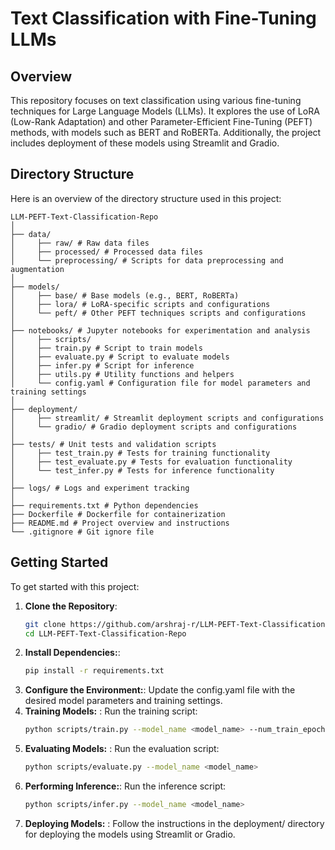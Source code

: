 # Text Classification with Fine-Tuning LLMs

## Overview

This repository focuses on text classification using various fine-tuning techniques for Large Language Models (LLMs). It explores the use of LoRA (Low-Rank Adaptation) and other Parameter-Efficient Fine-Tuning (PEFT) methods, with models such as BERT and RoBERTa. Additionally, the project includes deployment of these models using Streamlit and Gradio.

## Directory Structure

Here is an overview of the directory structure used in this project:
```
LLM-PEFT-Text-Classification-Repo 
│
├── data/
│     ├── raw/ # Raw data files 
│     ├── processed/ # Processed data files 
│     └── preprocessing/ # Scripts for data preprocessing and augmentation 
│
├── models/ 
│     ├── base/ # Base models (e.g., BERT, RoBERTa) 
│     ├── lora/ # LoRA-specific scripts and configurations 
│     └── peft/ # Other PEFT techniques scripts and configurations 
│
├── notebooks/ # Jupyter notebooks for experimentation and analysis 
│     ├── scripts/ 
│     ├── train.py # Script to train models 
│     ├── evaluate.py # Script to evaluate models 
│     ├── infer.py # Script for inference 
│     ├── utils.py # Utility functions and helpers 
│     └── config.yaml # Configuration file for model parameters and training settings 
│
├── deployment/ 
│     ├── streamlit/ # Streamlit deployment scripts and configurations 
│     └── gradio/ # Gradio deployment scripts and configurations 
│
├── tests/ # Unit tests and validation scripts 
│     ├── test_train.py # Tests for training functionality 
│     ├── test_evaluate.py # Tests for evaluation functionality 
│     └── test_infer.py # Tests for inference functionality 
│
├── logs/ # Logs and experiment tracking 
│
├── requirements.txt # Python dependencies   
├── Dockerfile # Dockerfile for containerization 
├── README.md # Project overview and instructions 
└── .gitignore # Git ignore file
```


## Getting Started

To get started with this project:

1. **Clone the Repository**:
   ```bash
   git clone https://github.com/arshraj-r/LLM-PEFT-Text-Classification-Repo.git
   cd LLM-PEFT-Text-Classification-Repo
2. **Install Dependencies:**:
   ```bash
   pip install -r requirements.txt
3. **Configure the Environment:**: Update the config.yaml file with the desired model parameters and training settings.
4. **Training Models:** : Run the training script:
   ```bash
   python scripts/train.py --model_name <model_name> --num_train_epochs <epochs> --batch_size <batch_size> --warmup_steps <steps>
5. **Evaluating Models:** : Run the evaluation script:
   ```bash
   python scripts/evaluate.py --model_name <model_name>
6. **Performing Inference:**:  Run the inference script:
   ```bash
   python scripts/infer.py --model_name <model_name>
7. **Deploying Models:** : Follow the instructions in the deployment/ directory for deploying the models using Streamlit or Gradio.


